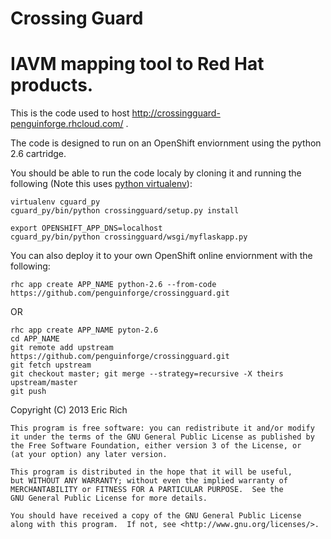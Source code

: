 Crossing Guard
=============

IAVM mapping tool to Red Hat products. 
=======

This is the code used to host http://crossingguard-penguinforge.rhcloud.com/ .

The code is designed to run on an OpenShift enviornment using the python 2.6 cartridge. 

You should be able to run the code localy by cloning it and running the following (Note this uses [python virtualenv](https://pypi.python.org/pypi/virtualenv)):

```
virtualenv cguard_py
cguard_py/bin/python crossingguard/setup.py install

export OPENSHIFT_APP_DNS=localhost
cguard_py/bin/python crossingguard/wsgi/myflaskapp.py
```

You can also deploy it to your own OpenShift online enviornment with the following: 
```
rhc app create APP_NAME python-2.6 --from-code https://github.com/penguinforge/crossingguard.git
```
OR
```
rhc app create APP_NAME pyton-2.6
cd APP_NAME
git remote add upstream https://github.com/penguinforge/crossingguard.git
git fetch upstream
git checkout master; git merge --strategy=recursive -X theirs upstream/master
git push
```

 Copyright (C) 2013  Eric Rich

    This program is free software: you can redistribute it and/or modify
    it under the terms of the GNU General Public License as published by
    the Free Software Foundation, either version 3 of the License, or
    (at your option) any later version.

    This program is distributed in the hope that it will be useful,
    but WITHOUT ANY WARRANTY; without even the implied warranty of
    MERCHANTABILITY or FITNESS FOR A PARTICULAR PURPOSE.  See the
    GNU General Public License for more details.

    You should have received a copy of the GNU General Public License
    along with this program.  If not, see <http://www.gnu.org/licenses/>.
